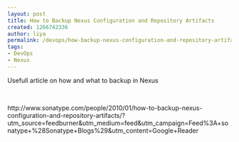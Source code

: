 ```yaml
---
layout: post
title: How to Backup Nexus Configuration and Repository Artifacts
created: 1266742336
author: liya
permalink: /devops/how-backup-nexus-configuration-and-repository-artifacts
tags:
- DevOps
- Nexus
---
```

<p>Usefull article on how and what to backup in Nexus</p>
<p>&nbsp;</p>
<p>http://www.sonatype.com/people/2010/01/how-to-backup-nexus-configuration-and-repository-artifacts/?utm_source=feedburner&amp;utm_medium=feed&amp;utm_campaign=Feed%3A+sonatype+%28Sonatype+Blogs%29&amp;utm_content=Google+Reader</p>
